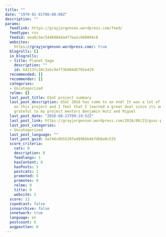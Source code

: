 ```yaml
---
title: ""
date: "1970-01-01T00:00:00Z"
description: ""
params:
  feedlink: https://grayjorgenson.wordpress.com/feed/
  feedtype: rss
  feedid: eea9c5ec5446084da4f7ea1c040094c8
  websites:
    https://grayjorgenson.wordpress.com/: true
  blogrolls: []
  in_blogrolls:
  - title: Planet Sage
    description: ""
    id: 64213fc10c2a5c9ef73b084d5765e429
  recommended: []
  recommender: []
  categories:
  - Uncategorized
  relme: {}
  last_post_title: GSoC project summary
  last_post_description: GSoC 2016 has come to an end! It was a lot of fun working
    on this project and I feel that I learned a great deal since its onset. I’m very
    grateful to my project mentors Benjamin Hutz and Miguel
  last_post_date: "2016-08-23T09:19:52Z"
  last_post_link: https://grayjorgenson.wordpress.com/2016/08/23/gsoc-project-summary/
  last_post_categories:
  - Uncategorized
  last_post_language: ""
  last_post_guid: eaf46c0b5528fed896bb4b7db8a0c533
  score_criteria:
    cats: 0
    description: 0
    feedlangs: 1
    hasContent: 0
    hasPosts: 3
    postcats: 1
    promoted: 5
    promotes: 0
    relme: 0
    title: 0
    website: 2
  score: 12
  ispodcast: false
  isnoarchive: false
  innetwork: true
  language: en
  postcount: 6
  avgpostlen: 0
---
```

